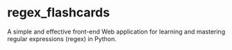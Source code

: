 # regex_flashcards
A simple and effective front-end Web application for learning and mastering regular expressions (regex) in Python.
